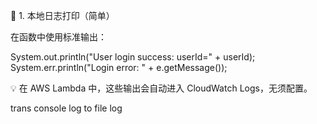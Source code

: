 


🔹 1. 本地日志打印（简单）

在函数中使用标准输出：

System.out.println("User login success: userId=" + userId);
System.err.println("Login error: " + e.getMessage());

💡 在 AWS Lambda 中，这些输出会自动进入 CloudWatch Logs，无须配置。


trans console log to file log
